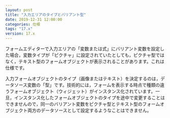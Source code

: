 ```yaml
---
layout: post
title: "入力エリアのタイプとバリアント型"
date: 2019-12-31 12:00:00
categories: 仕様 
tags: "17.x"
version: 17.x
---
```


フォームエディターで入力エリアの「変数または式」にバリアント変数を設定した場合，変数タイプが「ピクチャ」に設定されていたとしても，ピクチャ型ではなく，テキスト型のフォームオブジェクトが表示されることがあります。これは仕様です。

入力フォームオブジェクトのタイプ（画像またはテキスト）を決定するのは，データソース変数の「型」です。技術的には，フォームを表示する時点で種類の違うフォームオブジェクト（ウィジェット）がインスタンス化されています。一旦，インスタンス化したフォームオブジェクトのタイプを途中で変更することはできませんので，同一のバリアント変数をピクチャ型とテキスト型のフォームオブジェクト両方のデータソースとして設定するようなことはできません。
